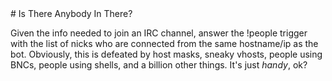 <A name="toc1-0" title="Is There Anybody In There?" />
# Is There Anybody In There?

Given the info needed to join an IRC channel, answer the !people trigger with the list of nicks who are connected from the same hostname/ip as the bot.  Obviously, this is defeated by host masks, sneaky vhosts, people using BNCs, people using shells, and a billion other things. It's just *handy*, ok?
